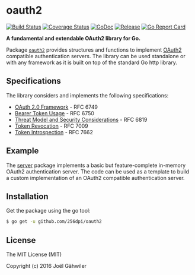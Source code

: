 # oauth2

[![Build Status](https://travis-ci.org/256dpi/oauth2.svg?branch=master)](https://travis-ci.org/256dpi/oauth2)
[![Coverage Status](https://coveralls.io/repos/github/256dpi/oauth2/badge.svg?branch=master)](https://coveralls.io/github/256dpi/oauth2?branch=master)
[![GoDoc](https://godoc.org/github.com/256dpi/oauth2?status.svg)](http://godoc.org/github.com/256dpi/oauth2)
[![Release](https://img.shields.io/github/release/256dpi/oauth2.svg)](https://github.com/256dpi/oauth2/releases)
[![Go Report Card](https://goreportcard.com/badge/github.com/256dpi/oauth2)](http://goreportcard.com/report/256dpi/oauth2)

**A fundamental and extendable OAuth2 library for Go.**

Package [`oauth2`](http://godoc.org/github.com/256dpi/oauth2) provides structures and functions to implement [OAuth2](https://oauth.net/2/) compatible authentication servers. The library can be used standalone or with any framework as it is built on top of the standard Go http library.

## Specifications

The library considers and implements the following specifications:
 
- [OAuth 2.0 Framework](https://tools.ietf.org/html/rfc6749) - RFC 6749
- [Bearer Token Usage](https://tools.ietf.org/html/rfc6750) - RFC 6750
- [Threat Model and Security Considerations](https://tools.ietf.org/html/rfc6819) - RFC 6819
- [Token Revocation](https://tools.ietf.org/html/rfc7009) - RFC 7009
- [Token Introspection](https://tools.ietf.org/html/rfc7662) - RFC 7662

## Example

The [server](https://github.com/256dpi/oauth2/blob/master/server/server.go) package implements a basic but feature-complete in-memory OAuth2 authentication server. The code can be used as a template to build a custom implementation of an OAuth2 compatible authentication server. 

## Installation

Get the package using the go tool:

```bash
$ go get -u github.com/256dpi/oauth2
```

## License

The MIT License (MIT)

Copyright (c) 2016 Joël Gähwiler
